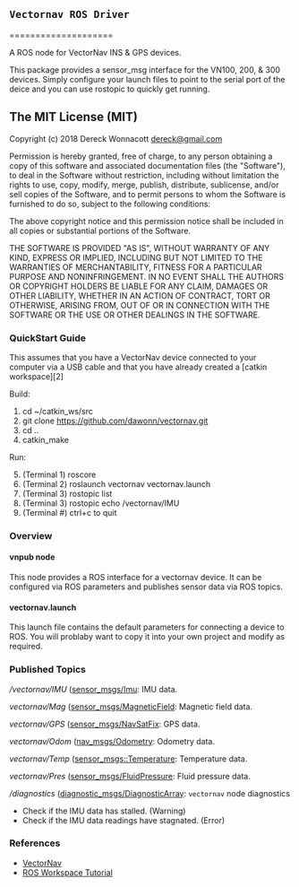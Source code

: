 ## `Vectornav ROS Driver`
====================

A ROS node for VectorNav INS & GPS devices.

This package provides a sensor_msg interface for the VN100, 200, & 300 
devices. Simply configure your launch files to point to the serial port
of the deice and you can use rostopic to quickly get running.   

The MIT License (MIT)
----------------------

Copyright (c) 2018 Dereck Wonnacott <dereck@gmail.com>

Permission is hereby granted, free of charge, to any person obtaining a copy
of this software and associated documentation files (the "Software"), to deal
in the Software without restriction, including without limitation the rights
to use, copy, modify, merge, publish, distribute, sublicense, and/or sell
copies of the Software, and to permit persons to whom the Software is
furnished to do so, subject to the following conditions:

The above copyright notice and this permission notice shall be included in
all copies or substantial portions of the Software.

THE SOFTWARE IS PROVIDED "AS IS", WITHOUT WARRANTY OF ANY KIND, EXPRESS OR
IMPLIED, INCLUDING BUT NOT LIMITED TO THE WARRANTIES OF MERCHANTABILITY,
FITNESS FOR A PARTICULAR PURPOSE AND NONINFRINGEMENT. IN NO EVENT SHALL THE
AUTHORS OR COPYRIGHT HOLDERS BE LIABLE FOR ANY CLAIM, DAMAGES OR OTHER
LIABILITY, WHETHER IN AN ACTION OF CONTRACT, TORT OR OTHERWISE, ARISING FROM,
OUT OF OR IN CONNECTION WITH THE SOFTWARE OR THE USE OR OTHER DEALINGS IN
THE SOFTWARE.



### QuickStart Guide

This assumes that you have a VectorNav device connected to your computer 
via a USB cable and that you have already created a [catkin workspace][2]

Build:

1. cd ~/catkin_ws/src
2. git clone https://github.com/dawonn/vectornav.git
3. cd ..
4. catkin_make


Run:

5. (Terminal 1) roscore
6. (Terminal 2) roslaunch vectornav vectornav.launch
7. (Terminal 3) rostopic list
8. (Terminal 3) rostopic echo /vectornav/IMU
9. (Terminal #) ctrl+c to quit



### Overview

#### vnpub node

This node provides a ROS interface for a vectornav device. It can be configured
via ROS parameters and publishes sensor data via ROS topics.


#### vectornav.launch

This launch file contains the default parameters for connecting a device to ROS.
You will problaby want to copy it into your own project and modify as required. 

### Published Topics


*/vectornav/IMU* ([sensor_msgs/Imu](http://docs.ros.org/en/api/sensor_msgs/html/msg/Imu.html): IMU data.

*vectornav/Mag* ([sensor_msgs/MagneticField](https://docs.ros.org/en/api/sensor_msgs/html/msg/MagneticField.html): Magnetic field data.

*vectornav/GPS* ([sensor_msgs/NavSatFix](https://docs.ros.org/en/api/sensor_msgs/html/msg/NavSatFix.html): GPS data.

*vectornav/Odom* ([nav_msgs/Odometry](https://docs.ros.org/en/api/nav_msgs/html/msg/Odometry.html): Odometry data.

*vectornav/Temp* ([sensor_msgs::Temperature](https://docs.ros.org/en/api/sensor_msgs/html/msg/Temperature.html): Temperature data.

*vectornav/Pres* ([sensor_msgs/FluidPressure](http://docs.ros.org/en/api/sensor_msgs/html/msg/FluidPressure.html): Fluid pressure data.

*/diagnostics* ([diagnostic_msgs/DiagnosticArray](http://docs.ros.org/en/api/diagnostic_msgs/html/msg/DiagnosticArray.html): `vectornav` node diagnostics
 - Check if the IMU data has stalled. (Warning)
 - Check if the IMU data readings have stagnated. (Error)

### References

- [VectorNav](http://www.vectornav.com/)
- [ROS Workspace Tutorial](http://wiki.ros.org/ROS/Tutorials/InstallingandConfiguringROSEnvironment)
